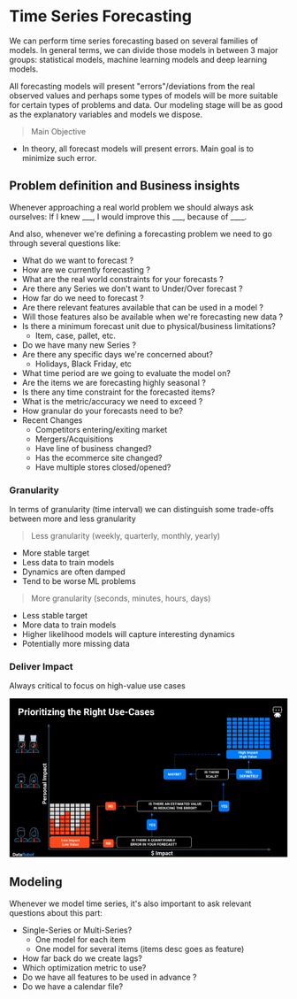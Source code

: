 # Time Series Forecasting

We can perform time series forecasting based on several families of models. In general terms, we can 
divide those models in between 3 major groups: statistical models, machine learning models and deep learning models. 

All forecasting models will present "errors"/deviations from the real observed values and perhaps some types of models
will be more suitable for certain types of problems and data. Our modeling stage will be as good as the explanatory 
variables and models we dispose. 

> Main Objective
- In theory, all forecast models will present errors. Main goal is to minimize such error.

## Problem definition and Business insights

Whenever approaching a real world problem we should always ask ourselves: If I knew ___, I would improve this ___,
because of ____.

And also, whenever we're defining a forecasting problem we need to go through several questions like:
* What do we want to forecast ? 
* How are we currently forecasting ?
* What are the real world constraints for your forecasts ?
* Are there any Series we don't want to Under/Over forecast ?
* How far do we need to forecast ?
* Are there relevant features available that can be used in a model ?
* Will those features also be available when we're forecasting new data ?
* Is there a minimum forecast unit due to physical/business limitations?
    * Item, case, pallet, etc.
* Do we have many new Series ?
* Are there any specific days we're concerned about?
    * Holidays, Black Friday, etc
* What time period are we going to evaluate the model on?
* Are the items we are forecasting highly seasonal ? 
* Is there any time constraint for the forecasted items?
* What is the metric/accuracy we need to exceed ?
* How granular do your forecasts need to be?
* Recent Changes
    * Competitors entering/exiting market
    * Mergers/Acquisitions 
    * Have line of business changed?
    * Has the ecommerce site changed?
    * Have multiple stores closed/opened?

### Granularity

In terms of granularity (time interval) we can distinguish some trade-offs between more and less granularity

> Less granularity (weekly, quarterly, monthly, yearly)
* More stable target
* Less data to train models
* Dynamics are often damped
* Tend to be worse ML problems

> More granularity (seconds, minutes, hours, days)
* Less stable target
* More data to train models
* Higher likelihood models will capture interesting dynamics
* Potentially more missing data

### Deliver Impact 

Always critical to focus on high-value use cases

![](/assets/ts/14.png)

## Modeling

Whenever we model time series, it's also important to ask relevant questions about this part:
* Single-Series or Multi-Series?
    * One model for each item
    * One model for several items (items desc goes as feature)
* How far back do we create lags?
* Which optimization metric to use?
* Do we have all features to be used in advance ?
* Do we have a calendar file?


